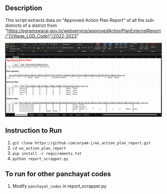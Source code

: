 ## Description
This script extracts data on "Approved Action Plan Report" of all the sub-districts of a district
from "https://egramswaraj.gov.in/webservice/approvedActionPlanExternalReport/"{Village_LGD_Code}"/2022-2023"

![XLS Preview](https://github.com/aryam-j/ws_action_plan_report/blob/master/sc.png?raw=true)
## Instruction to Run
1. `git clone https://github.com/aryam-j/ws_action_plan_report.git`
2. `cd ws_action_plan_report`
3. `pip install -r requirements.txt`
4. `python report_scrapper.py`

## To run for other panchayat codes
1. Modify `panchayat_codes` in report_scrapper.py
